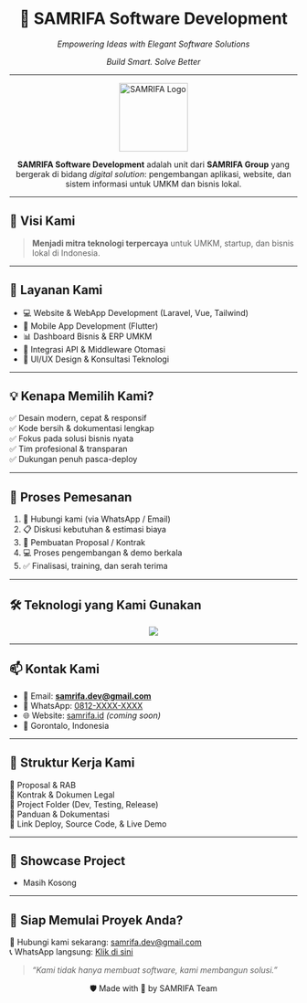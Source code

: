<h1 align="center">🧠 SAMRIFA Software Development</h1>
<p align="center"><em>Empowering Ideas with Elegant Software Solutions</em></p>
<p align="center"><em>Build Smart. Solve Better</em></p>

---

<p align="center">
  <img src="https://yourdomain.com/logo-samrifa.png" alt="SAMRIFA Logo" width="120"/>
</p>

<p align="center">
  <strong>SAMRIFA Software Development</strong> adalah unit dari <strong>SAMRIFA Group</strong> yang bergerak di bidang <em>digital solution</em>: pengembangan aplikasi, website, dan sistem informasi untuk UMKM dan bisnis lokal.
</p>

---

## 🎯 Visi Kami

> **Menjadi mitra teknologi terpercaya** untuk UMKM, startup, dan bisnis lokal di Indonesia.

---

## 💼 Layanan Kami

- 💻 Website & WebApp Development (Laravel, Vue, Tailwind)
- 📱 Mobile App Development (Flutter)
- 📊 Dashboard Bisnis & ERP UMKM
- 🔌 Integrasi API & Middleware Otomasi
- 🎨 UI/UX Design & Konsultasi Teknologi

---

## 💡 Kenapa Memilih Kami?

✅ Desain modern, cepat & responsif  
✅ Kode bersih & dokumentasi lengkap  
✅ Fokus pada solusi bisnis nyata  
✅ Tim profesional & transparan  
✅ Dukungan penuh pasca-deploy  

---

## 🔄 Proses Pemesanan

1. 💬 Hubungi kami (via WhatsApp / Email)  
2. 📋 Diskusi kebutuhan & estimasi biaya  
3. 📝 Pembuatan Proposal / Kontrak  
4. 💻 Proses pengembangan & demo berkala  
5. ✅ Finalisasi, training, dan serah terima  

---

## 🛠️ Teknologi yang Kami Gunakan

<p align="center">
  <img src="https://skillicons.dev/icons?i=html,css,js,tailwind,php,laravel,vue,flutter,dart,mysql,git,github" />
</p>

---

## 📫 Kontak Kami

- 📧 Email: **samrifa.dev@gmail.com**  
- 📱 WhatsApp: [0812-XXXX-XXXX](https://wa.me/62812XXXXXXX)  
- 🌐 Website: [samrifa.id](https://samrifa.id) *(coming soon)*  
- 📍 Gorontalo, Indonesia

---

## 📂 Struktur Kerja Kami

📁 Proposal & RAB  
📁 Kontrak & Dokumen Legal  
📁 Project Folder (Dev, Testing, Release)  
📁 Panduan & Dokumentasi  
📁 Link Deploy, Source Code, & Live Demo

---

## 🌟 Showcase Project

- Masih Kosong

---

## 🚀 Siap Memulai Proyek Anda?

📩 Hubungi kami sekarang: [samrifa.dev@gmail.com](mailto:samrifa.dev@gmail.com)  
📞 WhatsApp langsung: [Klik di sini](https://wa.me/62812XXXXXXX)

> <em>“Kami tidak hanya membuat software, kami membangun solusi.”</em>

<p align="center">
  🛡️ Made with 💙 by SAMRIFA Team
</p>

